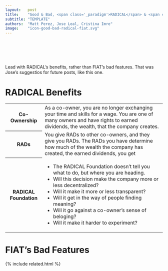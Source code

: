 ```yaml
---
layout:   post
title:    "Good & Bad, <span class='_paradigm'>RADICAL</span> & <span class='_paradigm'>FIAT</span>"
subtitle: "TEMPLATE"
authors:  "Matt Perez, Jose Leal, Cristina Imre"
image:    "icon-good-bad-radical-fiat.svg"
---
```


<div style="display:none;">
 <p><span class="_quotespan">Lead with <span class='_paradigm'>RADICAL</span>&rsquo;s benefits, rather than <span class='_paradigm'>FIAT</span>&rsquo;s bad features.</span></p>
</div>

<h1>&nbsp;</h1>
 <p><span class="_quotespan">Lead with <span class='_paradigm'>RADICAL</span>&rsquo;s benefits, rather than <span class='_paradigm'>FIAT</span>&rsquo;s bad features.</span> That was Jose&rsquo;s suggestios for future posts, like this one.</p>

<h1><span class='_paradigm'>RADICAL</span> Benefits</h1>
 <div class="_center">
  <table class="_background">
   <tr>
    <th>Co-Ownership</th>
    <td>As a co-owner, you are no longer exchanging your time and skills for a wage. You are one of many owners and have rights to earned dividends, the wealth, that the company creates.</td>
   </tr>
   <tr>
    <th><span class='_paradigm'>RAD</span>s</th>
    <td>You give <span class='_paradigm'>RAD</span>s to other co-owners, and they give you <span class='_paradigm'>RAD</span>s. The <span class='_paradigm'>RAD</span>s you have determine how much of the wealth the company has created, the earned dividends, you get</td>
   </tr>
   <tr>
    <th><span class='_paradigm'>RADICAL Foundation</span></th>
    <td>
     <ul>
      <li>The <span class='_paradigm'>RADICAL Foundation</span> doesn&rsquo;t tell you what to do, but where you are heading.</li>
      <li>Will this decision make the company more or less decentralized?</li>
      <li>Will it make it more or less transparent?</li>
      <li>Will it get in the way of people finding meaning?</li>
      <li>Will it go against a co-owner&rsquo;s sense of beloging?</li>
      <li>Will it make it harder to experiment?</li>
     </ul>
    </td>
   </tr>
  </table>
 </div>

<h1><span class='_paradigm'>FIAT</span>&rsquo;s Bad Features</h1>


{% include related.html %}